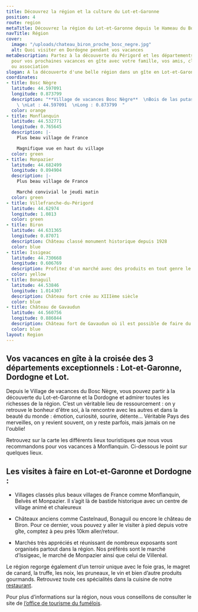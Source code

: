 ```yaml
---
title: Découvrez la région et la culture du Lot-et-Garonne
position: 4
route: region
metaTitle: Découvrez la région du Lot-et-Garonne depuis le Hameau du Bosc Nègre
navTitle: Région
cover:
  image: "/uploads/chateau_biron_proche_bosc_negre.jpg"
  alt: Quoi visiter en Dordogne pendant vos vacances
metaDescription: Partez à la découverte du Périgord et les départements limitrophe
  pour vos prochaines vacances en gîte avec votre famille, vos amis, clus sportif
  ou association
slogan: A la découverte d'une belle région dans un gîte en Lot-et-Garonne
coordinates:
- title: Bosc Nègre
  latitude: 44.597091
  longitude: 0.873799
  description: "**Village de vacances Bosc Nègre**  \nBois de las putas  \n47150 Lacapelle-Biron
    \ \nLat : 44.597091  \nLong : 0.873799  "
  color: orange
- title: Monflanquin
  latitude: 44.532771
  longitude: 0.765645
  description: |-
    Plus beau village de France

    Magnifique vue en haut du village
  color: green
- title: Monpazier
  latitude: 44.682499
  longitude: 0.894904
  description: |-
    Plus beau village de France

    Marché convivial le jeudi matin
  color: green
- title: Villefranche-du-Périgord
  latitude: 44.62974
  longitude: 1.0813
  color: green
- title: Biron
  latitude: 44.631365
  longitude: 0.87071
  description: Château classé monument historique depuis 1928
  color: blue
- title: Issigeac
  latitude: 44.730668
  longitude: 0.606769
  description: Profitez d'un marché avec des produits en tout genre le dimanche matin
  color: yellow
- title: Bonaguil
  latitude: 44.53846
  longitude: 1.014307
  description: Château fort crée au XIIIème siècle
  color: blue
- title: Château de Gavaudun
  latitude: 44.560756
  longitude: 0.886844
  description: Château fort de Gavaudun où il est possible de faire du rappel en été
  color: blue
layout: Region
---
```


## Vos vacances en gîte à la croisée des 3 départements exceptionnels : Lot-et-Garonne, Dordogne et Lot.

Depuis le Village de vacances du Bosc Nègre, vous pouvez partir à la découverte du Lot-et-Garonne et la Dordogne et admirer toutes les richesses de la région. C’est un véritable lieu de ressourcement : on y retrouve le bonheur d'être soi, à la rencontre avec les autres et dans la beauté du monde : émotion, curiosité, sourire, détente... Véritable Pays des merveilles, on y revient souvent, on y reste parfois, mais jamais on ne l'oublie!

Retrouvez sur la carte les différents lieux touristiques que nous vous recommandons pour vos vacances à Monflanquin. Ci-dessous le point sur quelques lieux.

## Les visites à faire en Lot-et-Garonne et Dordogne :

* Villages classés plus beaux villages de France comme Monflanquin, Belvès et Monpazier. Il s’agit là de bastide historique avec un centre de village animé et chaleureux

* Châteaux anciens comme Castelnaud, Bonaguil ou encore le château de Biron. Pour ce dernier, vous pouvez y aller le visiter à pied depuis votre gîte, comptez à peu près 10km aller/retour.

* Marchés très appréciés et réunissant de nombreux exposants sont organisés partout dans la région. Nos préférés sont le marché d’Issigeac, le marché de Monpazier ainsi que celui de Villeréal.

Le région regorge également d’un terroir unique avec le foie gras, le magret de canard, la truffe, les noix, les pruneaux, le vin et bien d’autre produits gourmands. Retrouvez toute ces spécialités dans la cuisine de notre [restaurant](http://boscnegre.netlify.com/restaurant/).

Pour plus d’informations sur la région, nous vous conseillons de consulter le site de [l’office de tourisme du fumélois](http://www.tourisme-fumel.com/fr/decouvrir/5-visites.html#.VOGfpfmG-So).